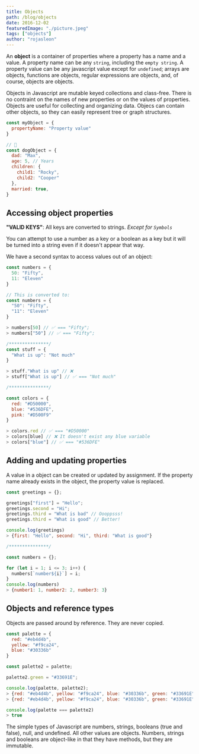 ```yaml
---
title: Objects
path: /blog/objects
date: 2016-12-02
featuredImage: "./picture.jpeg"
tags: ["objects"]
author: "rojasleon"
---
```


An **object** is a container of properties where a property has a name and a value. A property name can be any `string`, including the `empty string`. A property value can be any javascript value except for `undefined`; arrays are objects, functions are objects, regular expressions are objects, and, of course, objects are objects.

Objects in Javascript are mutable keyed collections and class-free. There is no contraint on the names of new properties or on the values of properties. Objects are useful for collecting and organizing data. Objecs can contain other objects, so they can easily represent tree or graph structures.

```javascript
const myObject = {
  propertyName: "Property value"
}

// 🐶
const dogObject = {
  dad: "Max",
  age: 5, // Years
  children: {
    child1: "Rocky",
    child2: "Cooper"
  },
  married: true,
}
```

## Accessing object properties

**"VALID KEYS"**: All keys are converted to strings. *Except for `Symbols`*

You can attempt to use a number as a key or a boolean as a key but it will be turned into a string even if it doesn't appear that way.

We have a second syntax to access values out of an object:

```javascript
const numbers = {
  50: "Fifty",
  11: "Eleven"
}

// This is converted to:
const numbers = {
  "50": "Fifty",
  "11": "Eleven"
}

> numbers[50] // ✅ === "Fifty";
> numbers["50"] // ✅ === "Fifty";

/***************/
const stuff = {
  "What is up": "Not much"
}

> stuff."What is up" // ❌
> stuff["What is up"] // ✅ === "Not much"

/***************/

const colors = {
  red: "#D50000",
  blue: "#536DFE",
  pink: "#D500F9"
}

> colors.red // ✅ === "#D50000"
> colors[blue] // ❌ It doesn't exist any blue variable
> colors["blue"] // ✅ === "#536DFE"
```

## Adding and updating properties

A value in a object can be created or updated by assignment. If the property name already exists in the object, the property value is replaced.

```javascript
const greetings = {};

greetings["first"] = "Hello";
greetings.second = "Hi";
greetings.third = "What is bad" // Oooppsss!
greetings.third = "What is good" // Better!

console.log(greetings)
> {first: "Hello", second: "Hi", third: "What is good"}

/***************/

const numbers = {};

for (let i = 1; i <= 3; i++) {
  numbers[`number${i}`] = i;
}
console.log(numbers)
> {number1: 1, number2: 2, number3: 3}
```

## Objects and reference types

Objects are passed around by reference. They are never copied.

```javascript
const palette = {
  red: "#eb4d4b",
  yellow: "#f9ca24",
  blue: "#30336b"
}

const palette2 = palette;

palette2.green = "#33691E";

console.log(palette, palette2);
> {red: "#eb4d4b", yellow: "#f9ca24", blue: "#30336b", green: "#33691E"}
> {red: "#eb4d4b", yellow: "#f9ca24", blue: "#30336b", green: "#33691E"}

console.log(palette === palette2)
> true
```

The simple types of Javascript are numbers, strings, booleans (true and false), null, and undefined. All other values are objects. Numbers, strings and booleans are object-like in that they have methods, but they are immutable.
